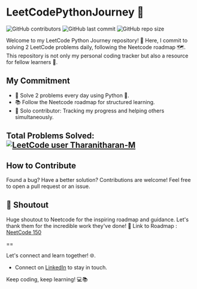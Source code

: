 # LeetCodePythonJourney 🚀

![GitHub contributors](https://img.shields.io/github/contributors/Tharanitharan-M/DailyLeetCodePy)
![GitHub last commit](https://img.shields.io/github/last-commit/Tharanitharan-M/DailyLeetCodePy)
![GitHub repo size](https://img.shields.io/github/repo-size/Tharanitharan-M/DailyLeetCodePy)


Welcome to my LeetCode Python Journey repository! 👋 Here, I commit to solving 2 LeetCode problems daily, following the Neetcode roadmap 🗺️. This repository is not only my personal coding tracker but also a resource for fellow learners 🌟. 

## My Commitment
- 🎯 Solve 2 problems every day using Python 🐍.
- 📚 Follow the Neetcode roadmap for structured learning.
- 🤝 Solo contributor: Tracking my progress and helping others simultaneously.

## Total Problems Solved: [![LeetCode user Tharanitharan-M](https://img.shields.io/badge/dynamic/json?style=plastic&labelColor=black&color=%23ffa116&label=Solved&query=solved&url=https%3A%2F%2Fbadge.xyli.tech/%2Fapi%2Fusers%2FTharanitharan-M&logo=leetcode&logoColor=yellow)](https://leetcode.com/Tharanitharan-M/)

## How to Contribute
Found a bug? Have a better solution? Contributions are welcome! Feel free to open a pull request or an issue.

## 📢 Shoutout
Huge shoutout to Neetcode for the inspiring roadmap and guidance. Let's thank them for the incredible work they've done! 🙌
Link to Roadmap : [NeetCode 150](https://neetcode.io/roadmap)

==

Let's connect and learn together! 🌐.
- Connect on [LinkedIn](https://www.linkedin.com/in/tharani-tharan/) to stay in touch.

Keep coding, keep learning! 💻📚
